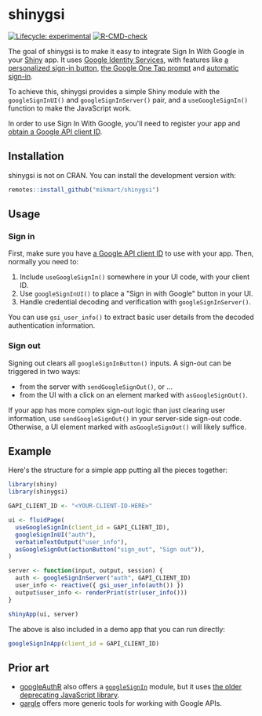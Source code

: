 
# shinygsi

<!-- badges: start -->
[![Lifecycle: experimental](https://img.shields.io/badge/lifecycle-experimental-orange.svg)](https://lifecycle.r-lib.org/articles/stages.html#experimental)
[![R-CMD-check](https://github.com/mikmart/shinygsi/workflows/R-CMD-check/badge.svg)](https://github.com/mikmart/shinygsi/actions)
<!-- badges: end -->

The goal of shinygsi is to make it easy to integrate Sign In With Google in your [Shiny](https://cran.r-project.org/package=shiny) app. It uses [Google Identity Services](https://developers.google.com/identity/gsi/web), with features like [a personalized sign-in button](https://developers.google.com/identity/gsi/web/guides/personalized-button), [the Google One Tap prompt](https://developers.google.com/identity/gsi/web/guides/features) and [automatic sign-in](https://developers.google.com/identity/gsi/web/guides/automatic-sign-in-sign-out).

To achieve this, shinygsi provides a simple Shiny module with the `googleSignInUI()` and `googleSignInServer()` pair, and a `useGoogleSignIn()` function to make the JavaScript work.

In order to use Sign In With Google, you'll need to register your app and [obtain a Google API client ID](https://developers.google.com/identity/gsi/web/guides/get-google-api-clientid).

## Installation

shinygsi is not on CRAN. You can install the development version with:

``` r
remotes::install_github("mikmart/shinygsi")
```

## Usage

### Sign in

First, make sure you have [a Google API client ID](https://developers.google.com/identity/gsi/web/guides/get-google-api-clientid) to use with your app. Then, normally you need to:

1. Include `useGoogleSignIn()` somewhere in your UI code, with your client ID.
2. Use `googleSignInUI()` to place a "Sign in with Google" button in your UI.
3. Handle credential decoding and verification with `googleSignInServer()`.

You can use `gsi_user_info()` to extract basic user details from the decoded authentication information.

### Sign out

Signing out clears all `googleSignInButton()` inputs. A sign-out can be triggered in two ways:

* from the server with `sendGoogleSignOut()`, or ...
* from the UI with a click on an element marked with `asGoogleSignOut()`.

If your app has more complex sign-out logic than just clearing user information,
use `sendGoogleSignOut()` in your server-side sign-out code. Otherwise, a UI element marked with `asGoogleSignOut()` will likely suffice.

## Example

Here's the structure for a simple app putting all the pieces together:

``` r
library(shiny)
library(shinygsi)

GAPI_CLIENT_ID <- "<YOUR-CLIENT-ID-HERE>"

ui <- fluidPage(
  useGoogleSignIn(client_id = GAPI_CLIENT_ID),
  googleSignInUI("auth"),
  verbatimTextOutput("user_info"),
  asGoogleSignOut(actionButton("sign_out", "Sign out")),
)

server <- function(input, output, session) {
  auth <- googleSignInServer("auth", GAPI_CLIENT_ID)
  user_info <- reactive({ gsi_user_info(auth()) })
  output$user_info <- renderPrint(str(user_info()))
}

shinyApp(ui, server)
```

The above is also included in a demo app that you can run directly:

``` r
googleSignInApp(client_id = GAPI_CLIENT_ID)
```

## Prior art

* [googleAuthR](https://cran.r-project.org/package=googleAuthR) also offers a [`googleSignIn`](https://code.markedmondson.me/googleAuthR/reference/googleSignIn.html) module, but it uses [the older deprecating JavaScript library](https://developers.googleblog.com/2021/08/gsi-jsweb-deprecation.html).
* [gargle](https://cran.r-project.org/package=gargle) offers more generic tools for working with Google APIs.
